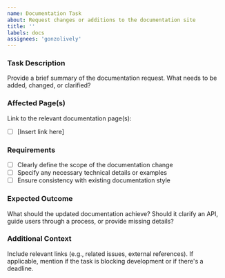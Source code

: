 ```yaml
---
name: Documentation Task  
about: Request changes or additions to the documentation site  
title: ''  
labels: docs 
assignees: 'gonzolively'  
---  
```


### Task Description  
Provide a brief summary of the documentation request. What needs to be added, changed, or clarified?  

### Affected Page(s)  
Link to the relevant documentation page(s):  

- [ ] [Insert link here]  

### Requirements  
- [ ] Clearly define the scope of the documentation change  
- [ ] Specify any necessary technical details or examples  
- [ ] Ensure consistency with existing documentation style  

### Expected Outcome  
What should the updated documentation achieve? Should it clarify an API, guide users through a process, or provide missing details?  

### Additional Context  
Include relevant links (e.g., related issues, external references). If applicable, mention if the task is blocking development or if there's a deadline.
